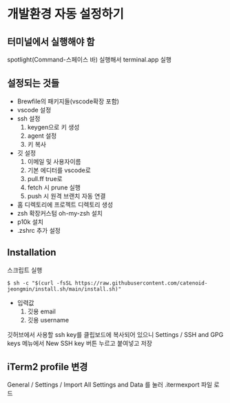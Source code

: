 # 개발환경 자동 설정하기

## 터미널에서 실행해야 함

spotlight(Command-스페이스 바) 실행해서 terminal.app 실행

## 설정되는 것들

- Brewfile의 패키지들(vscode확장 포함)
- vscode 설정
- ssh 설정
  1. keygen으로 키 생성
  2. agent 설정
  3. 키 복사
- 깃 설정
  1. 이메일 및 사용자이름
  2. 기본 에디터를 vscode로
  3. pull.ff true로
  4. fetch 시 prune 실행
  5. push 시 원격 브랜치 자동 연결
- 홈 디렉토리에 프로젝트 디렉토리 생성
- zsh 확장커스텀 oh-my-zsh 설치
- p10k 설치
- .zshrc 추가 설정

## Installation

스크립트 실행

`$ sh -c "$(curl -fsSL https://raw.githubusercontent.com/catenoid-jeongmin/install.sh/main/install.sh)"`

- 입력값
  1. 깃용 email
  2. 깃용 username

깃허브에서 사용할 ssh key를 클립보드에 복사되어 있으니 Settings / SSH and GPG keys 메뉴에서 New SSH key 버튼 누르고 붙여넣고 저장

## iTerm2 profile 변경

General / Settings / Import All Settings and Data 를 눌러 .itermexport 파일 로드
